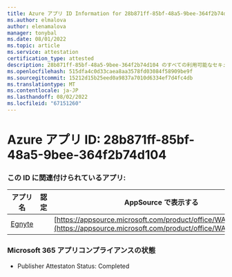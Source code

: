 ```yaml
---
title: Azure アプリ ID Information for 28b871ff-85bf-48a5-9bee-364f2b74d104
ms.author: elmalova
author: elenamalova
manager: tonybal
ms.date: 08/01/2022
ms.topic: article
ms.service: attestation
certification_type: attested
description: 28b871ff-85bf-48a5-9bee-364f2b74d104 のすべての利用可能なセキュリティとコンプライアンス情報。
ms.openlocfilehash: 515dfa4c0d33caea8aa3578fd03084f58909be9f
ms.sourcegitcommit: 15212d15b25eed0a9837a7010d6334ef7d4fc4db
ms.translationtype: MT
ms.contentlocale: ja-JP
ms.lasthandoff: 08/02/2022
ms.locfileid: "67151260"
---
```

# <a name="azure-app-id-28b871ff-85bf-48a5-9bee-364f2b74d104"></a>Azure アプリ ID: 28b871ff-85bf-48a5-9bee-364f2b74d104


### <a name="apps-associated-with-this-id"></a>この ID に関連付けられているアプリ:
| **アプリ名** | **認定** | **AppSource で表示する** |
|--------------|---------------|-----------------------|
| [Egnyte](../forward/WA104381174.md) |  | [https://appsource.microsoft.com/product/office/WA104381174](https://appsource.microsoft.com/product/office/WA104381174) |

### <a name="microsoft-365-app-compliance-status"></a>Microsoft 365 アプリコンプライアンスの状態
- Publisher Attestaton Status: Completed

